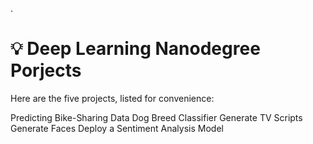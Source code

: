 


.


#  💡 Deep Learning Nanodegree Porjects 


Here are the five projects, listed for convenience:

Predicting Bike-Sharing Data
Dog Breed Classifier
Generate TV Scripts
Generate Faces
Deploy a Sentiment Analysis Model



